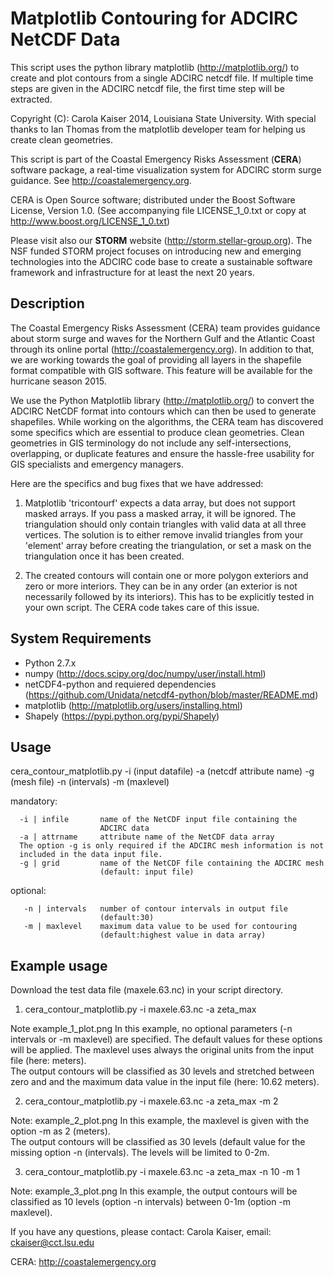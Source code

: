# Matplotlib Contouring for ADCIRC NetCDF Data

This script uses the python library matplotlib (http://matplotlib.org/) 
to create and plot contours from a single ADCIRC netcdf file. If multiple 
time steps are given in the ADCIRC netcdf file, the first time step will 
be extracted.

Copyright (C): Carola Kaiser 2014, Louisiana State University.
With special thanks to Ian Thomas from the matplotlib developer team for 
helping us create clean geometries.

This script is part of the Coastal Emergency Risks Assessment (**CERA**) 
software package, a real-time visualization system for ADCIRC storm surge 
guidance. See http://coastalemergency.org.

CERA is Open Source software; distributed under the Boost Software
License, Version 1.0. (See accompanying file LICENSE_1_0.txt or copy at 
http://www.boost.org/LICENSE_1_0.txt)

Please visit also our **STORM** website (http://storm.stellar-group.org). 
The NSF funded STORM project focuses on introducing new and emerging 
technologies into the ADCIRC code base to create a sustainable software
framework and infrastructure for at least the next 20 years. 

## Description

The Coastal Emergency Risks Assessment (CERA) team provides guidance about
storm surge and waves for the Northern Gulf and the Atlantic Coast through 
its online portal (http://coastalemergency.org). In addition to that, we 
are working towards the goal of providing all layers in the shapefile 
format compatible with GIS software. This feature will be available for the 
hurricane season 2015.

We use the Python Matplotlib library (http://matplotlib.org/) to convert 
the ADCIRC NetCDF format into contours which can then be used to generate 
shapefiles. While working on the algorithms, the CERA team has discovered 
some specifics which are essential to produce clean geometries. Clean 
geometries in GIS terminology do not include any self-intersections, 
overlapping, or duplicate features and ensure the hassle-free usability for 
GIS specialists and emergency managers.

Here are the specifics and bug fixes that we have addressed:

1. Matplotlib 'tricontourf' expects a data array, but does not support 
   masked arrays. If you pass a masked array, it will be ignored. The 
   triangulation should only contain triangles with valid data at all 
   three vertices. The solution is to either remove invalid triangles 
   from your 'element' array before creating the triangulation, or set 
   a mask on the triangulation once it has been created. 

2. The created contours will contain one or more polygon exteriors and 
   zero or more interiors. They can be in any order (an exterior is not 
   necessarily followed by its interiors). This has to be explicitly 
   tested in your own script. The CERA code takes care of this issue.

## System Requirements

* Python 2.7.x
* numpy (http://docs.scipy.org/doc/numpy/user/install.html)
* netCDF4-python and requiered dependencies 
  (https://github.com/Unidata/netcdf4-python/blob/master/README.md)
* matplotlib (http://matplotlib.org/users/installing.html)
* Shapely (https://pypi.python.org/pypi/Shapely)


## Usage

cera_contour_matplotlib.py -i (input datafile) -a (netcdf attribute name) 
-g (mesh file) -n (intervals) -m (maxlevel)

mandatory:

      -i | infile       name of the NetCDF input file containing the 
                        ADCIRC data
      -a | attrname     attribute name of the NetCDF data array
      The option -g is only required if the ADCIRC mesh information is not
      included in the data input file.
      -g | grid         name of the NetCDF file containing the ADCIRC mesh
                        (default: input file)

optional:

       -n | intervals   number of contour intervals in output file 
                        (default:30)
       -m | maxlevel	maximum data value to be used for contouring 
                        (default:highest value in data array)

## Example usage
Download the test data file (maxele.63.nc) in your script directory.

1. cera_contour_matplotlib.py -i maxele.63.nc -a zeta_max
   
Note  example_1_plot.png
      In this example, no optional parameters (-n intervals or -m maxlevel) 
      are specified. The default values for these options will be applied.
      The maxlevel uses always the original units from the input file 
      (here: meters).  
      The output contours will be classified as 30 levels and stretched 
      between zero and and the maximum data value in the input file 
      (here: 10.62 meters).

2. cera_contour_matplotlib.py -i maxele.63.nc -a zeta_max -m 2

Note: example_2_plot.png
      In this example, the maxlevel is given with the option -m as 
      2 (meters).  
      The output contours will be classified as 30 levels (default value for
      the missing option -n (intervals). The levels will be limited to 0-2m. 

3. cera_contour_matplotlib.py -i maxele.63.nc -a zeta_max -n 10 -m 1

Note: example_3_plot.png
      In this example, the output contours will be classified as 10 levels 
      (option -n intervals) between 0-1m (option -m maxlevel). 


If you have any questions, please contact:
Carola Kaiser, email: ckaiser@cct.lsu.edu

CERA: http://coastalemergency.org

 
